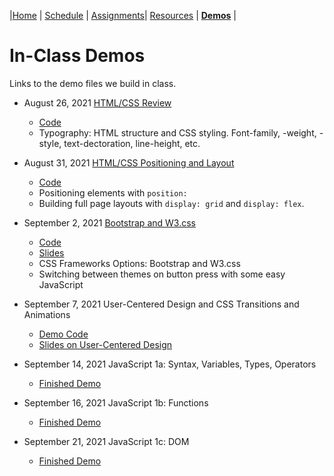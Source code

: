 |[Home](./) | [Schedule](./schedule.md) | [Assignments](./assignments.md)| [Resources](./resources.html) | **[Demos](./demos.md)** |

# In-Class Demos

Links to the demo files we build in class.

- August 26, 2021 [HTML/CSS Review](./demos/08_26_HTMLCSS1/finish.html)

  - [Code](https://github.com/maximusrex/web-project-design/tree/gh-pages/demos/08_26_HTMLCSS1)
  - Typography: HTML structure and CSS styling. Font-family, -weight, -style, text-dectoration, line-height, etc.

- August 31, 2021 [HTML/CSS Positioning and Layout](./demos/08_31_HTMLCSS2/index.html)

  - [Code](https://github.com/maximusrex/web-project-design/tree/gh-pages/demos/08_31_HTMLCSS2)
  - Positioning elements with <code>position:</code>
  - Building full page layouts with <code>display: grid</code> and <code>display: flex</code>.

- September 2, 2021 [Bootstrap and W3.css](./demos/09_02_HTMLCSS3/index.html)

  - [Code](https://github.com/maximusrex/web-project-design/tree/gh-pages/demos/09_02_HTMLCSS3)
  - [Slides](https://docs.google.com/presentation/d/1s6sJMcZtksxPbtQmFGC98GGCptzFDfKRf2fggy2U7F0/edit?usp=sharing)
  - CSS Frameworks Options: Bootstrap and W3.css
  - Switching between themes on button press with some easy JavaScript

- September 7, 2021 User-Centered Design and CSS Transitions and Animations

  - [Demo Code](https://github.com/maximusrex/web-project-design/tree/gh-pages/demos/09_07_CSSTransition)
  - [Slides on User-Centered Design](https://docs.google.com/presentation/d/1s6sJMcZtksxPbtQmFGC98GGCptzFDfKRf2fggy2U7F0/edit?usp=sharing)

- September 14, 2021 JavaScript 1a: Syntax, Variables, Types, Operators

  - [Finished Demo](https://github.com/maximusrex/web-project-design/tree/gh-pages/demos/09_14_JavaScript1a)

- September 16, 2021 JavaScript 1b: Functions

  - [Finished Demo](https://github.com/maximusrex/web-project-design/tree/gh-pages/demos/09_16_JavaScript1b)

- September 21, 2021 JavaScript 1c: DOM
  - [Finished Demo](https://github.com/maximusrex/web-project-design/tree/gh-pages/demos/09_21_DOM)
